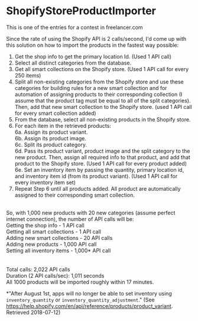 # ShopifyStoreProductImporter
This is one of the entries for a contest in freelancer.com

Since the rate of using the Shopify API is 2 calls/second, I'd come up with this solution on how to import the products in the fastest way possible:
1. Get the shop info to get the primary location Id. (Used 1 API call)
2. Select all distinct categories from the database.
3. Get all smart collections on the Shopify store. (Used 1 API call for every 250 items)
4. Split all non-existing categories from the Shopify store and use these categories for building rules for a new smart collection and for automation of assigning products to their corresponding collection (I assume that the product tag must be equal to all of the split categories). Then, add that new smart collection to the Shopify store. (used 1 API call for every smart collection added)
5. From the database, select all non-existing products in the Shopify store.
6. For each item in the retrieved products:<br />
	6a. Assign its product variant.<br />
	6b. Assign its product image.<br />
	6c. Split its product category.<br />
	6d. Pass its product variant, product image and the split category to the new product. Then, assign all required info to that product, and add that product to the Shopify store. (Used 1 API call for every product added)<br />
	6e. Set an inventory item by passing the quantity, primary location id, and inventory item id (from its product variant). (Used 1 API call for every inventory item set)<br />
7. Repeat Step 6 until all products added. All product are automatically assigned to their corresponding smart collection.<br /><br />

So, with 1,000 new products with 20 new categories (assume perfect internet connection), the number of API calls will be:<br />
Getting the shop info - 1 API call<br />
Getting all smart collections  - 1 API call<br />
Adding new smart collections - 20 API calls<br />
Adding new products - 1,000 API call<br />
Setting all inventory items - 1,000* API call<br />
<br /><br />
Total calls: 2,022 API calls<br />
Duration (2 API calls/sec): 1,011 seconds<br />
All 1000 products will be imported roughly within 17 minutes.<br />

*"After August 1st, apps will no longer be able to set inventory using `inventory_quantity` or `inventory_quantity_adjustment`." (See https://help.shopify.com/en/api/reference/products/product_variant. Retrieved 2018-07-12)
